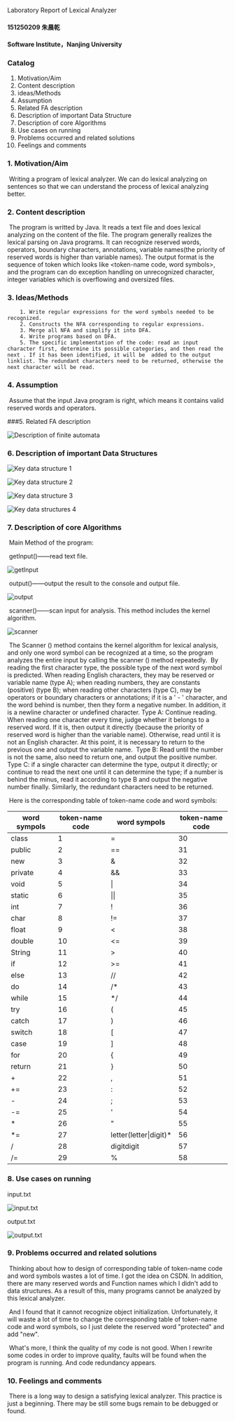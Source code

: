 Laboratory Report of Lexical Analyzer

#### 151250209 朱晨乾

#### Software Institute，Nanjing University







### Catalog

1. Motivation/Aim
2. Content description
3. ideas/Methods
4. Assumption
5. Related FA description
6. Description of important Data Structure
7. Description of core Algorithms
8. Use cases on running
9. Problems occurred and related solutions
10. Feelings and comments






### 1. Motivation/Aim

​	Writing a program of lexical analyzer. We can do lexical analyzing on sentences so that we can understand the process of lexical analyzing better.

### 2. Content description

​	The program is writted by Java. It reads a text file and does lexical analyzing on the content of the file. The program generally realizes the lexical parsing on Java programs. It can recognize reserved words, operators, boundary characters, annotations, variable names(the priority of reserved words is higher than variable names). The output format is the sequence of token which looks like <token-name code, word symbols>, and the program can do exception handling on unrecognized character, integer variables which is overflowing and oversized files.

### 3. Ideas/Methods

       	1. Write regular expressions for the word symbols needed to be recognized.
     	2. Constructs the NFA corresponding to regular expressions.
     	3. Merge all NFA and simplify it into DFA.
     	4. Write programs based on DFA.
     	5. The specific implementation of the code: read an input character first, determine its possible categories, and then read the next . If it has been identified, it will be  added to the output linklist. The redundant characters need to be returned, otherwise the next character will be read.

### 4. Assumption

​	Assume that the input Java program is right, which means it contains valid reserved words and operators.

###5. Related FA description

![Description of finite automata][Description of finite automata]

[Description of finite automata]: 有限自动机描述.jpg

### 6. Description of important Data Structures

![Key data structure 1][Key data structure 1]

[Key data structure 1]: 重要数据结构1.png

![Key data structure 2][Key data structure 2]

[Key data structure 2]: 重要数据结构2.png

![Key data structure 3][Key data structure 3]

[Key data structure 3]: 重要数据结构3.jpg



![Key data structures 4][Key data structure 4]

[Key data structure 4]: 重要数据结构4.jpg

### 7.  Description of core Algorithms

​	Main Method of the program:

​	getInput()——read text file.

![getInput][getInput]

[getInput]: getInput.png

​	output()——output the result to the console and output file.

![output][output]

[output]: output.png

​	scanner()——scan input for analysis. This method includes the kernel algorithm.

![scanner][scanner]

[scanner]: scanner.png

​	The Scanner () method contains the kernel algorithm for lexical analysis, and only one word symbol can be recognized at a time, so the program analyzes the entire input by calling the scanner () method repeatedly.
​	By reading the first character type, the possible type of the next word symbol is predicted. When reading English characters, they may be reserved or variable name (type A); when reading numbers,  they are constants (positive) (type B); when reading other characters (type C), may be operators or boundary characters or annotations; if it is a ' - ' character, and the word behind is number, then they form a negative number. In addition, it is a newline character or undefined character.
​	Type A: Continue reading. When reading one character every time, judge whether it belongs to a reserved word. If it is, then output it directly (because the priority of reserved word is higher than the variable name). Otherwise, read until it is not an English character. At this point, it is necessary to return to the previous one and output the variable name.
​	Type B: Read until the number is not the same, also need to return one, and output the positive number.
​	Type C: if a single character can determine the type, output it directly; or continue to read the next one until it can determine the type; if a number is behind the minus, read it according to type B and output the negative number finally. Similarly, the redundant characters need to be returned.

​	Here is the corresponding table of token-name code and word symbols: 

| word sympols | token-name code | word sympols           | token-name code |
| ------------ | --------------- | ---------------------- | --------------- |
| class        | 1               | =                      | 30              |
| public       | 2               | ==                     | 31              |
| new          | 3               | &                      | 32              |
| private      | 4               | &&                     | 33              |
| void         | 5               | \|                     | 34              |
| static       | 6               | \|\|                   | 35              |
| int          | 7               | !                      | 36              |
| char         | 8               | !=                     | 37              |
| float        | 9               | <                      | 38              |
| double       | 10              | <=                     | 39              |
| String       | 11              | >                      | 40              |
| if           | 12              | >=                     | 41              |
| else         | 13              | //                     | 42              |
| do           | 14              | /*                     | 43              |
| while        | 15              | */                     | 44              |
| try          | 16              | (                      | 45              |
| catch        | 17              | )                      | 46              |
| switch       | 18              | [                      | 47              |
| case         | 19              | ]                      | 48              |
| for          | 20              | {                      | 49              |
| return       | 21              | }                      | 50              |
| +            | 22              | ,                      | 51              |
| +=           | 23              | :                      | 52              |
| -            | 24              | ;                      | 53              |
| -=           | 25              | '                      | 54              |
| *            | 26              | "                      | 55              |
| *=           | 27              | letter(letter\|digit)* | 56              |
| /            | 28              | digitdigit             | 57              |
| /=           | 29              | %                      | 58              |

### 8. Use cases on running

input.txt

![input.txt][inputtxt]

[inputtxt]: inputtxt.png

output.txt

![output.txt][outputtxt]



[outputtxt]: outputtxt.png

### 9. Problems occurred and related solutions

​	Thinking about how to design of corresponding table of token-name code and word symbols wastes a lot of time. I got the idea on CSDN. In addition, there are many reserved words and Function names which I didn't add to data structures. As a result of this, many programs cannot be analyzed by this lexical analyzer.

​	And I found that it cannot recognize object initialization. Unfortunately, it will waste a lot of time to change the corresponding table of token-name code and word symbols, so I just delete the reserved word "protected" and add "new".

​	What's more, I think the quality of my code is not good. When I rewrite some codes in order to improve quality, faults will be found when the program is running. And code redundancy appears.

### 10. Feelings and comments

​	There is a long way to design a satisfying lexical analyzer. This practice is just a beginning. There may be still some bugs remain to be debugged or found.